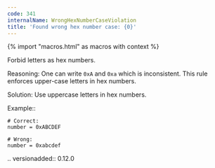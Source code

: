 ```yaml
---
code: 341
internalName: WrongHexNumberCaseViolation
title: 'Found wrong hex number case: {0}'
---
```


{% import "macros.html" as macros with context %}

Forbid letters as hex numbers.

Reasoning: One can write `0xA` and `0xa` which is inconsistent. This
rule enforces upper-case letters in hex numbers.

Solution: Use uppercase letters in hex numbers.

Example::

    # Correct:
    number = 0xABCDEF
    
    # Wrong:
    number = 0xabcdef

.. versionadded:: 0.12.0